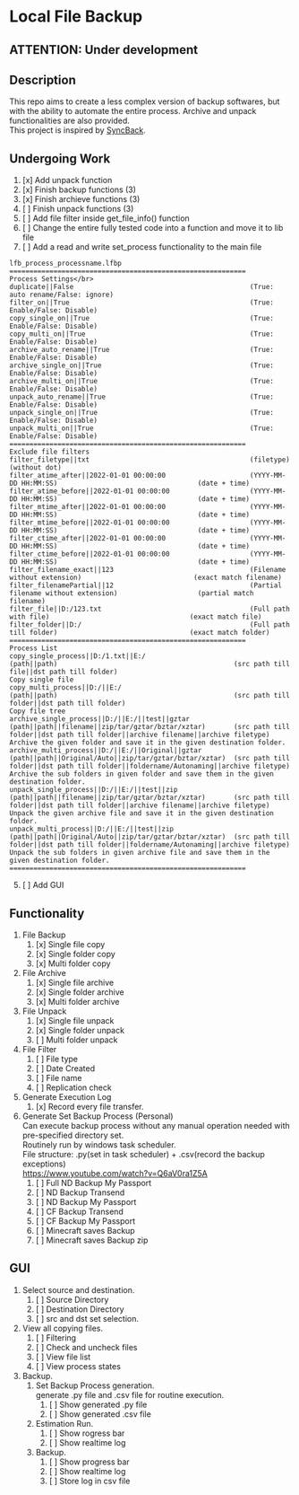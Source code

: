 # Local File Backup
## ATTENTION: Under development
## Description
This repo aims to create a less complex version of backup softwares, but with the ability to automate the entire process. Archive and unpack functionalities are also provided.</br>
This project is inspired by [SyncBack](https://www.2brightsparks.com/).
## Undergoing Work
1. [x] Add unpack function
2. [x] Finish backup functions (3)
3. [x] Finish archieve functions (3)
4. [ ] Finish unpack functions (3)
5. [ ] Add file filter inside get_file_info() function
6. [ ] Change the entire fully tested code into a function and move it to lib file
7. [ ] Add a read and write set_process functionality to the main file
```
lfb_process_processname.lfbp
===========================================================
Process Settings</br>
duplicate||False                                            (True: auto rename/False: ignore)
filter_on||True                                             (True: Enable/False: Disable) 
copy_single_on||True                                        (True: Enable/False: Disable)
copy_multi_on||True                                         (True: Enable/False: Disable)
archive_auto_rename||True									(True: Enable/False: Disable)
archive_single_on||True                                     (True: Enable/False: Disable)
archive_multi_on||True                                      (True: Enable/False: Disable)
unpack_auto_rename||True									(True: Enable/False: Disable)
unpack_single_on||True                                      (True: Enable/False: Disable)
unpack_multi_on||True                                       (True: Enable/False: Disable)
===========================================================
Exclude file filters
filter_filetype||txt                                       	(filetype)                                              (without dot)
filter_atime_after||2022-01-01 00:00:00                    	(YYYY-MM-DD HH:MM:SS)                                   (date + time)
filter_atime_before||2022-01-01 00:00:00                   	(YYYY-MM-DD HH:MM:SS)                                   (date + time)
filter_mtime_after||2022-01-01 00:00:00                    	(YYYY-MM-DD HH:MM:SS)                                   (date + time)
filter_mtime_before||2022-01-01 00:00:00                   	(YYYY-MM-DD HH:MM:SS)                                   (date + time)
filter_ctime_after||2022-01-01 00:00:00                    	(YYYY-MM-DD HH:MM:SS)                                   (date + time)
filter_ctime_before||2022-01-01 00:00:00                   	(YYYY-MM-DD HH:MM:SS)                                   (date + time)
filter_filename_exact||123                                 	(Filename without extension)                            (exact match filename)
filter_filenamePartial||12                                 	(Partial filename without extension)                    (partial match filename)
filter_file||D:/123.txt                                    	(Full path with file)                                   (exact match file)
filter_folder||D:/                                         	(Full path till folder)                                 (exact match folder)
===========================================================
Process List
copy_single_process||D:/1.txt||E:/                          (path||path)                                            (src path till file||dst path till folder)                                              Copy single file
copy_multi_process||D:/||E:/                                (path||path)                                            (src path till folder||dst path till folder)                                            Copy file tree
archive_single_process||D:/||E:/||test||gztar               (path||path||filename||zip/tar/gztar/bztar/xztar)       (src path till folder||dst path till folder||archive filename||archive filetype)        Archive the given folder and save it in the given destination folder.
archive_multi_process||D:/||E:/||Original||gztar            (path||path||Original/Auto||zip/tar/gztar/bztar/xztar)  (src path till folder||dst path till folder||foldername/Autonaming||archive filetype)   Archive the sub folders in given folder and save them in the given destination folder.
unpack_single_process||D:/||E:/||test||zip                  (path||path||filename||zip/tar/gztar/bztar/xztar)       (src path till folder||dst path till folder||archive filename||archive filetype)        Unpack the given archive file and save it in the given destination folder.
unpack_multi_process||D:/||E:/||test||zip                   (path||path||Original/Auto||zip/tar/gztar/bztar/xztar)  (src path till folder||dst path till folder||foldername/Autonaming||archive filetype)   Unpack the sub folders in given archive file and save them in the given destination folder.
===========================================================
```
5. [ ] Add GUI

## Functionality
1. File Backup
   1. [x] Single file copy
   2. [x] Single folder copy
   3. [x] Multi folder copy
2. File Archive
   1. [x] Single file archive
   2. [x] Single folder archive
   3. [x] Multi folder archive
3. File Unpack
   1. [x] Single file unpack
   2. [x] Single folder unpack
   3. [ ] Multi folder unpack
4. File Filter
   1. [ ] File type
   2. [ ] Date Created
   3. [ ] File name
   4. [ ] Replication check
5. Generate Execution Log</br>
	1. [x] Record every file transfer.
6. Generate Set Backup Process (Personal)</br>
	Can execute backup process without any manual operation needed with pre-specified directory set.</br>
	Routinely run by windows task scheduler. </br>
	File structure: .py(set in task scheduler) + .csv(record the backup exceptions)</br>
	https://www.youtube.com/watch?v=Q6aV0ra1Z5A
	1. [ ] Full ND Backup My Passport
	2. [ ] ND Backup Transend
	3. [ ] ND Backup My Passport
	4. [ ] CF Backup Transend
	5. [ ] CF Backup My Passport
	6. [ ] Minecraft saves Backup
	7. [ ] Minecraft saves Backup zip
## GUI
1. Select source and destination.
	1. [ ] Source Directory
	2. [ ] Destination Directory
	3. [ ] src and dst set selection.
2. View all copying files.
	1. [ ] Filtering
	2. [ ] Check and uncheck files
	3. [ ] View file list
	4. [ ] View process states
3. Backup.
    1. Set Backup Process generation.</br>
   		generate .py file and .csv file for routine execution.
       1. [ ] Show generated .py file
       2. [ ] Show generated .csv file
	2. Estimation Run.</br>
       1. [ ] Show rogress bar
       2. [ ] Show realtime log
	3. Backup.</br>
       1. [ ] Show progress bar
       2. [ ] Show realtime log
       3. [ ] Store log in csv file